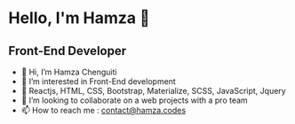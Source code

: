 # Hello, I'm Hamza 👋
## Front-End Developer
- 👋 Hi, I’m Hamza Chenguiti
- 👀 I’m interested in Front-End development
- 🌱 Reactjs, HTML, CSS, Bootstrap, Materialize, SCSS, JavaScript, Jquery
- 💞️ I’m looking to collaborate on a web projects with a pro team 
- 📫 How to reach me : contact@hamza.codes

<!---
hamza-che/hamza-che is a ✨ special ✨ repository because its `README.md` (this file) appears on your GitHub profile.
You can click the Preview link to take a look at your changes.
--->
